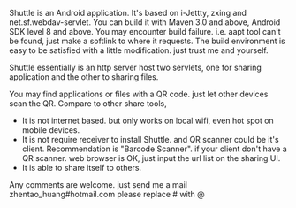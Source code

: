 Shuttle is an Android application.
It's based on i-Jettty, zxing and net.sf.webdav-servlet.
You can build it with Maven 3.0 and above, Android SDK level 8 and above.
You may encounter build failure. i.e. aapt tool can't be found, just make a softlink
to where it requests. The build environment is easy to be satisfied with a little
modification. just trust me and yourself.

Shuttle essentially is an http server host two servlets, one for sharing application
and the other to sharing files.

You may find applications or files with a QR code. just let other devices scan the
QR. Compare to other share tools,  
 * It is not internet based. but only works on local wifi, even hot spot on mobile devices.
 * It is not require receiver to install Shuttle. and QR scanner could be it's client. 
 Recommendation is "Barcode Scanner". if your client don't have a QR scanner. web browser 
 is OK, just input the url list on the sharing UI.
 * It is able to share itself to others.

Any comments are welcome. just send me a mail
 zhentao_huang#hotmail.com
please replace # with @

